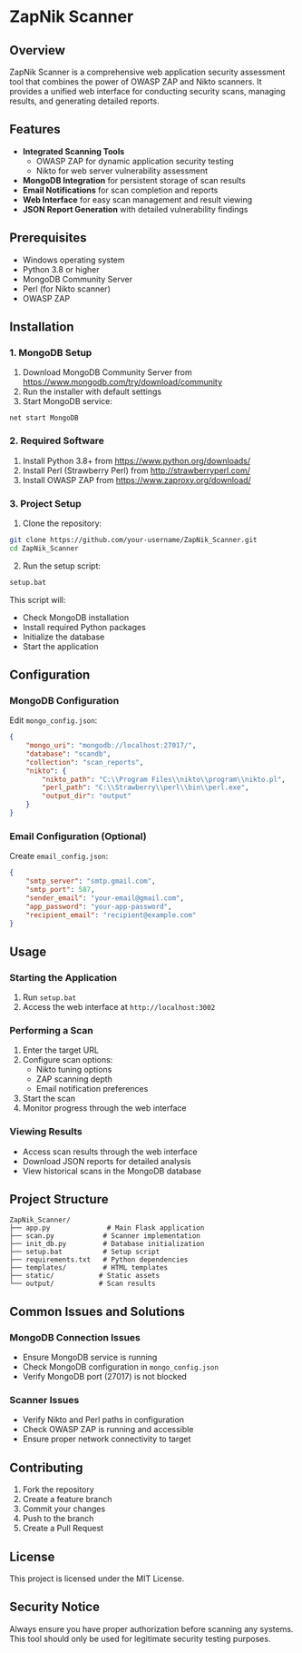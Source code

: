 # ZapNik Scanner

## Overview
ZapNik Scanner is a comprehensive web application security assessment tool that combines the power of OWASP ZAP and Nikto scanners. It provides a unified web interface for conducting security scans, managing results, and generating detailed reports.

## Features
- **Integrated Scanning Tools**
  - OWASP ZAP for dynamic application security testing
  - Nikto for web server vulnerability assessment
- **MongoDB Integration** for persistent storage of scan results
- **Email Notifications** for scan completion and reports
- **Web Interface** for easy scan management and result viewing
- **JSON Report Generation** with detailed vulnerability findings

## Prerequisites
- Windows operating system
- Python 3.8 or higher
- MongoDB Community Server
- Perl (for Nikto scanner)
- OWASP ZAP

## Installation

### 1. MongoDB Setup
1. Download MongoDB Community Server from https://www.mongodb.com/try/download/community
2. Run the installer with default settings
3. Start MongoDB service:
```batch
net start MongoDB
```

### 2. Required Software
1. Install Python 3.8+ from https://www.python.org/downloads/
2. Install Perl (Strawberry Perl) from http://strawberryperl.com/
3. Install OWASP ZAP from https://www.zaproxy.org/download/

### 3. Project Setup
1. Clone the repository:
```bash
git clone https://github.com/your-username/ZapNik_Scanner.git
cd ZapNik_Scanner
```

2. Run the setup script:
```bash
setup.bat
```

This script will:
- Check MongoDB installation
- Install required Python packages
- Initialize the database
- Start the application

## Configuration

### MongoDB Configuration
Edit `mongo_config.json`:
```json
{
    "mongo_uri": "mongodb://localhost:27017/",
    "database": "scandb",
    "collection": "scan_reports",
    "nikto": {
        "nikto_path": "C:\\Program Files\\nikto\\program\\nikto.pl",
        "perl_path": "C:\\Strawberry\\perl\\bin\\perl.exe",
        "output_dir": "output"
    }
}
```

### Email Configuration (Optional)
Create `email_config.json`:
```json
{
    "smtp_server": "smtp.gmail.com",
    "smtp_port": 587,
    "sender_email": "your-email@gmail.com",
    "app_password": "your-app-password",
    "recipient_email": "recipient@example.com"
}
```

## Usage

### Starting the Application
1. Run `setup.bat`
2. Access the web interface at `http://localhost:3002`

### Performing a Scan
1. Enter the target URL
2. Configure scan options:
   - Nikto tuning options
   - ZAP scanning depth
   - Email notification preferences
3. Start the scan
4. Monitor progress through the web interface

### Viewing Results
- Access scan results through the web interface
- Download JSON reports for detailed analysis
- View historical scans in the MongoDB database

## Project Structure
```
ZapNik_Scanner/
├── app.py              # Main Flask application
├── scan.py            # Scanner implementation
├── init_db.py         # Database initialization
├── setup.bat          # Setup script
├── requirements.txt   # Python dependencies
├── templates/         # HTML templates
├── static/           # Static assets
└── output/           # Scan results
```

## Common Issues and Solutions

### MongoDB Connection Issues
- Ensure MongoDB service is running
- Check MongoDB configuration in `mongo_config.json`
- Verify MongoDB port (27017) is not blocked

### Scanner Issues
- Verify Nikto and Perl paths in configuration
- Check OWASP ZAP is running and accessible
- Ensure proper network connectivity to target

## Contributing
1. Fork the repository
2. Create a feature branch
3. Commit your changes
4. Push to the branch
5. Create a Pull Request

## License
This project is licensed under the MIT License.

## Security Notice
Always ensure you have proper authorization before scanning any systems. This tool should only be used for legitimate security testing purposes.